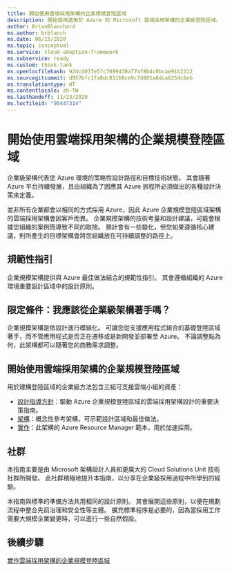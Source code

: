 ```yaml
---
title: 開始使用雲端採用架構的企業規模登陸區域
description: 開始使用適用於 Azure 的 Microsoft 雲端採用架構的企業級登陸區域。
author: BrianBlanchard
ms.author: brblanch
ms.date: 06/15/2020
ms.topic: conceptual
ms.service: cloud-adoption-framework
ms.subservice: ready
ms.custom: think-tank
ms.openlocfilehash: 92dcd037e5fc7699430a77af8b4c0bcae91b2312
ms.sourcegitcommit: d957bfc1fa8dc81168ce9c7d801a8dca6254c6eb
ms.translationtype: HT
ms.contentlocale: zh-TW
ms.lasthandoff: 11/23/2020
ms.locfileid: "95447314"
---
```

# <a name="start-with-cloud-adoption-framework-enterprise-scale-landing-zones"></a>開始使用雲端採用架構的企業規模登陸區域

企業級架構代表您 Azure 環境的策略性設計路徑和目標技術狀態。 其會隨著 Azure 平台持續發展，且由組織為了因應其 Azure 旅程所必須做出的各種設計決策來定義。

並非所有企業都會以相同的方式採用 Azure，因此 Azure 企業規模登陸區域架構的雲端採用架構會因客戶而異。 企業規模架構的技術考量和設計建議，可能會根據您組織的案例而導致不同的取捨。 預計會有一些變化，但您如果遵循核心建議，則所產生的目標架構會將您組織放在可持續調整的路徑上。

## <a name="prescriptive-guidance"></a>規範性指引

企業規模架構提供與 Azure 最佳做法結合的規範性指引。 其會遵循組織的 Azure 環境重要設計區域中的設計原則。

## <a name="qualifiers-should-i-start-with-enterprise-scale"></a>限定條件：我應該從企業級架構著手嗎？

企業規模架構是依設計進行模組化。 可讓您從支援應用程式組合的基礎登陸區域著手，而不管應用程式是否正在遷移或是新開發並部署至 Azure。 不論調整點為何，此架構都可以隨著您的商務需求調整。

## <a name="start-with-a-cloud-adoption-framework-enterprise-scale-landing-zone"></a>開始使用雲端採用架構的企業規模登陸區域

用於建構登陸區域的企業級方法包含三組可支援雲端小組的資產：

- [設計指導方針](./design-guidelines.md)：驅動 Azure 企業規模登陸區域的雲端採用架構設計的重要決策指南。
- [架構](./architecture.md)：概念性參考架構，可示範設計區域和最佳做法。
- [實作](./implementation.md)：此架構的 Azure Resource Manager 範本，用於加速採用。

<!-- TODO: Reinstate once template.md is ready.
- [Template](./template.md): A documentation template to quickly capture decisions and any deviation from the suggested architecture or implementation.
-->

## <a name="community"></a>社群

<!-- docutune:ignore "Cloud Solutions Unit" -->

本指南主要是由 Microsoft 架構設計人員和更廣大的 Cloud Solutions Unit 技術社群所開發。 此社群積極地提升本指南，以分享在企業級採用過程中所學到的經驗。

本指南與標準的準備方法共用相同的設計原則。 其會展開這些原則，以便在規劃流程中整合先前治理和安全性等主體。 擴充標準程序是必要的，因為當採用工作需要大規模企業變更時，可以進行一些自然假設。

## <a name="next-steps"></a>後續步驟

[實作雲端採用架構的企業規模登陸區域](./implementation.md)
